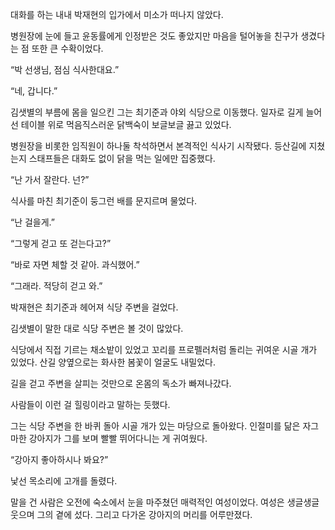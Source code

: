 대화를 하는 내내 박재현의 입가에서 미소가 떠나지 않았다.

병원장에 눈에 들고 윤동률에게 인정받은 것도 좋았지만 마음을 털어놓을 친구가 생겼다는 점 또한 큰 수확이었다.

“박 선생님, 점심 식사한대요.”

“네, 갑니다.”

김샛별의 부름에 몸을 일으킨 그는 최기준과 야외 식당으로 이동했다. 일자로 길게 늘어선 테이블 위로 먹음직스러운 닭백숙이 보글보글 끓고 있었다.

병원장을 비롯한 임직원이 하나둘 착석하면서 본격적인 식사기 시작됐다. 등산길에 지쳤는지 스태프들은 대화도 없이 닭을 먹는 일에만 집중했다.

“난 가서 잘란다. 넌?”

식사를 마친 최기준이 둥그런 배를 문지르며 물었다.

“난 걸을게.”

“그렇게 걷고 또 걷는다고?”

“바로 자면 체할 것 같아. 과식했어.”

“그래라. 적당히 걷고 와.”

박재현은 최기준과 헤어져 식당 주변을 걸었다.

김샛별이 말한 대로 식당 주변은 볼 것이 많았다.

식당에서 직접 기르는 채소밭이 있었고 꼬리를 프로펠러처럼 돌리는 귀여운 시골 개가 있었다. 산길 양옆으로는 화사한 봄꽃이 얼굴도 내밀었다.

길을 걷고 주변을 살피는 것만으로 온몸의 독소가 빠져나갔다.

사람들이 이런 걸 힐링이라고 말하는 듯했다.

그는 식당 주변을 한 바퀴 돌아 시골 개가 있는 마당으로 돌아왔다. 인절미를 닮은 자그마한 강아지가 그를 보며 빨빨 뛰어다니는 게 귀여웠다.

“강아지 좋아하시나 봐요?”

낯선 목소리에 고개를 돌렸다.

말을 건 사람은 오전에 숙소에서 눈을 마주쳤던 매력적인 여성이었다. 여성은 생글생글 웃으며 그의 곁에 섰다. 그리고 다가온 강아지의 머리를 어루만졌다.
